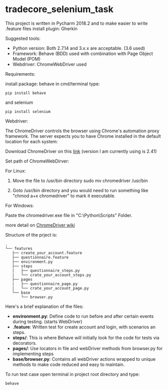 # tradecore_selenium_task

This project is written in Pycharm 2018.2 and to make easier to write .feature files install plugin: Gherkin

Suggested tools:
* Python version: Both 2.7.14 and 3.x.x are acceptable. (3.6 used)
* Framework: Behave (BDD) used with combination with Page Object Model (POM)
* Webdriver: ChromeWebDriver used 

Requirements: 

install package:
behave  in cmd/terminal type: 
```
pip install behave
```
and selenium
```
pip install selenium
```
Webdriver:

The ChromeDriver controls the browser using Chrome's automation proxy framework.
The server expects you to have Chrome installed in the default location for each system:

Download ChromeDriver on this [link](https://chromedriver.storage.googleapis.com/index.html) (version I am currently using is 2.41)

Set path of ChromeWebDirver:

For Linux:

1) Move the file to /usr/bin directory sudo mv chromedriver /usr/bin

2) Goto /usr/bin directory and you would need to run something like "chmod a+x chromedriver" to mark it executable. 

For Windows:

Paste the chromedriver.exe file in "C:\Python\Scripts" Folder.

more detail on [ChromeDriver wiki](https://github.com/SeleniumHQ/selenium/wiki/ChromeDriver)

Structure of the prject is:

```
.
└── features
   ├── create_your_account.feature
   ├── questionnaire.feature
   ├── environment.py
   ├── steps
   |   ├── questionnaire_steps.py
   |   └── crate_your_account_steps.py
   ├── pages
   |   ├── questionnaire_page.py
   |   └── crate_your_account_page.py
   └── base
       └── browser.py
```
Here's a brief explanation of the files:
* **environment.py**: Define code to run before and after certain events during testing. (starts WebDriver)
* **.feature**: Written test for create account and login, with scenarios an steps.
* **steps/**: This is where Behave will initially look for the code for tests via decorators.
* **pages/**: Use locators in file and webDriver methods from browser.py for implementing steps 
* **base/browser.py**: Contains all webDriver actions wrapped to unique methods to make code reduced and easy to maintain. 

To run test case open terminal in project root directory and type:
```
behave
```
